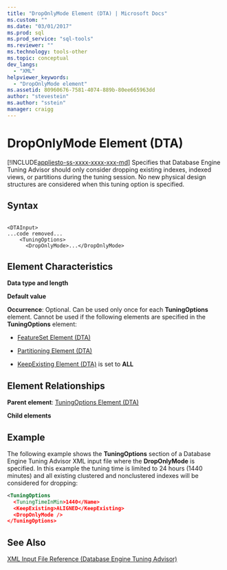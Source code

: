 ```yaml
---
title: "DropOnlyMode Element (DTA) | Microsoft Docs"
ms.custom: ""
ms.date: "03/01/2017"
ms.prod: sql
ms.prod_service: "sql-tools"
ms.reviewer: ""
ms.technology: tools-other
ms.topic: conceptual
dev_langs: 
  - "XML"
helpviewer_keywords: 
  - "DropOnlyMode element"
ms.assetid: 80960676-7581-4074-889b-80ee665963dd
author: "stevestein"
ms.author: "sstein"
manager: craigg
---
```

# DropOnlyMode Element (DTA)
[!INCLUDE[appliesto-ss-xxxx-xxxx-xxx-md](../../includes/appliesto-ss-xxxx-xxxx-xxx-md.md)]
  Specifies that Database Engine Tuning Advisor should only consider dropping existing indexes, indexed views, or partitions during the tuning session. No new physical design structures are considered when this tuning option is specified.  
  
## Syntax  
  
```  
  
<DTAInput>  
...code removed...  
    <TuningOptions>  
      <DropOnlyMode>...</DropOnlyMode>  
```  
  
## Element Characteristics  
 **Data type and length**  
  
 **Default value**  
  
 **Occurrence**: Optional. Can be used only once for each **TuningOptions** element. Cannot be used if the following elements are specified in the **TuningOptions** element:  
  
-   [FeatureSet Element &#40;DTA&#41;](../../tools/dta/featureset-element-dta.md)  
  
-   [Partitioning Element &#40;DTA&#41;](../../tools/dta/partitioning-element-dta.md)  
  
-   [KeepExisting Element &#40;DTA&#41;](../../tools/dta/keepexisting-element-dta.md) is set to **ALL**  
  
## Element Relationships  
 **Parent element**: [TuningOptions Element &#40;DTA&#41;](../../tools/dta/tuningoptions-element-dta.md)  
  
 **Child elements**  
  
## Example  
 The following example shows the **TuningOptions** section of a Database Engine Tuning Advisor XML input file where the **DropOnlyMode** is specified. In this example the tuning time is limited to 24 hours (1440 minutes) and all existing clustered and nonclustered indexes will be considered for dropping:  
  
```xml  
<TuningOptions  
  <TuningTimeInMin>1440</Name>  
  <KeepExisting>ALIGNED</KeepExisting>  
  <DropOnlyMode />  
</TuningOptions>  
```  
  
## See Also  
 [XML Input File Reference &#40;Database Engine Tuning Advisor&#41;](../../tools/dta/xml-input-file-reference-database-engine-tuning-advisor.md)  
  
  
